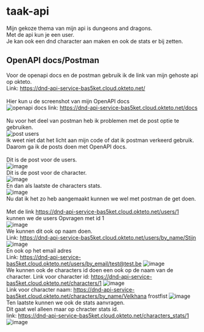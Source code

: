 # taak-api

Mijn gekoze thema van mijn api is dungeons and dragons.<br />
Met de api kun je een user.<br />
Je kan ook een dnd character aan maken en ook de stats er bij zetten.<br />

## OpenAPI docs/Postman 
Voor de openapi docs en de postman gebruik ik de link van mijn gehoste api op okteto.<br />
Link: https://dnd-api-service-bas5ket.cloud.okteto.net/<br />
<br />
Hier kun u de screenshot van mijn OpenAPI docs<br />
![openapi docs](https://github.com/Bas5ket/taak-api/assets/75303668/9f38cdae-76f5-4646-9912-41aedbd45b4e)
link: https://dnd-api-service-bas5ket.cloud.okteto.net/docs<br />
<br />
Nu voor het deel van postman heb ik problemen met de post optie te gebruiken.<br />
![post users](https://github.com/Bas5ket/taak-api/assets/75303668/9f858d5c-e8d9-4c72-b730-6b3f7c36443f)
<br />
Ik weet niet dat het licht aan mijn code of dat ik postman verkeerd gebruik.<br />
Daarom ga ik de posts doen met OpenAPI docs.<br />
<br />
Dit is de post voor de users.<br />
![image](https://github.com/Bas5ket/taak-api/assets/75303668/b1ec2d7e-89d8-4b12-b85c-6ede76945117)
<br />
Dit is de post voor de character.<br />
![image](https://github.com/Bas5ket/taak-api/assets/75303668/3ab72d0c-1946-4453-8878-325d1c0f4274)
<br />
En dan als laatste de characters stats.<br />
![image](https://github.com/Bas5ket/taak-api/assets/75303668/2e0f411f-0673-424a-89b4-dd2b6629b976)
<br />
Nu dat ik het zo heb aangemaakt kunnen we wel met postman de get doen.<br />
<br />
Met de link https://dnd-api-service-bas5ket.cloud.okteto.net/users/1 kunnen we de users Opvragen met id 1<br />
![image](https://github.com/Bas5ket/taak-api/assets/75303668/464cbd01-46b1-4ac2-8c3e-7c2eb1f61663)
<br />
We kunnen dit ook op naam doen.<br />
Link: https://dnd-api-service-bas5ket.cloud.okteto.net/users/by_name/Stijn<br />
![image](https://github.com/Bas5ket/taak-api/assets/75303668/b6f69444-17d4-49a1-bf91-abf3e5e4dc09)
<br />
En ook op het email adres<br />
Link: https://dnd-api-service-bas5ket.cloud.okteto.net/users/by_email/test@test.be
![image](https://github.com/Bas5ket/taak-api/assets/75303668/316364b4-1d36-4387-91b6-53dfc2dd287b)
<br />
We kunnen ook de characters id doen een ook op de naam van de character.
Link voor character id: https://dnd-api-service-bas5ket.cloud.okteto.net/characters/1
![image](https://github.com/Bas5ket/taak-api/assets/75303668/1d569bcb-4005-4ea3-88a0-b4da39230db3)
<br />
Link voor character naam: https://dnd-api-service-bas5ket.cloud.okteto.net/characters/by_name/Velkhana frostfist
![image](https://github.com/Bas5ket/taak-api/assets/75303668/53722a10-cb28-4348-b7a2-51b533b7cbb2)
<br />
Ten laatste kunnen we ook de stats aanvragen.<br />
Dit gaat wel alleen maar op chracter stats id.<br />
link: https://dnd-api-service-bas5ket.cloud.okteto.net/characters_stats/1
![image](https://github.com/Bas5ket/taak-api/assets/75303668/eca84446-ce3b-45c1-9bad-b2dc41d1961f)
<br />




